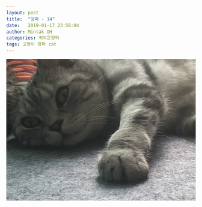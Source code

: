```yaml
---
layout: post
title:  "양파 - 14"
date:   2019-01-17 23:56:04
author: Mintak OH
categories: 귀여운양파
tags: 고양이 양파 cat
---
```


![이미지](https://github.com/mintakoh/mintakoh.github.io/blob/master/assets/cat_onion/onion14.jpg)